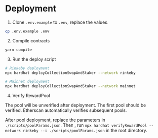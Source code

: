 # Deployment

1. Clone `.env.example` to `.env`, replace the values.
```bash
cp .env.example .env
```

2. Compile contracts
```bash
yarn compile
```

3. Run the deploy script
```bash
# Rinkeby deployment
npx hardhat deployCollectionSwapAndStaker --network rinkeby

# Mainnet deployment
npx hardhat deployCollectionSwapAndStaker --network mainnet
```

4. Verify RewardPool

The pool will be unverified after deployment. The first pool should be verified. Etherscan automatically verifies subsequent pools.

After pool deployment, replace the parameters in `./scripts/poolParams.json`. Then , run `npx hardhat verifyRewardPool --network rinkeby --i ./scripts/poolParams.json` in the root directory.
